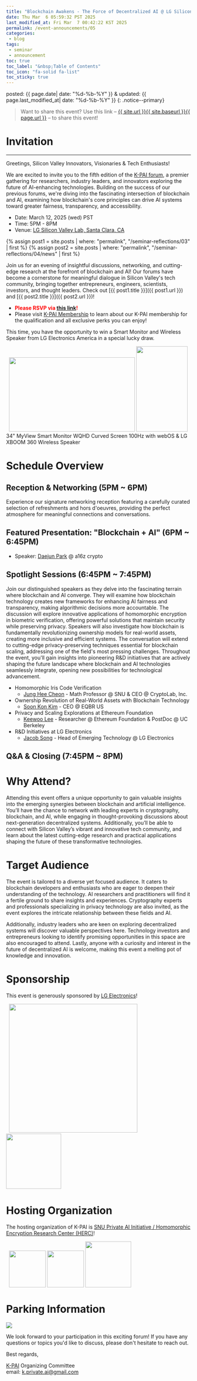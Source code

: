 ```yaml
---
title: "Blockchain Awakens - The Force of Decentralized AI @ LG Silicon Valley Lab!"
date: Thu Mar  6 05:59:32 PST 2025
last_modified_at: Fri Mar  7 00:42:22 KST 2025
permalink: /event-announcements/05
categories:
 - blog
tags:
 - seminar
 - announcement
toc: true
toc_label: "&nbsp;Table of Contents"
toc_icon: "fa-solid fa-list"
toc_sticky: true
---
```


posted: {{ page.date| date: "%d-%b-%Y" }}
&amp;
updated: {{ page.last_modified_at| date: "%d-%b-%Y" }}
{: .notice--primary}

> Want to share this event?
Use this link
&ndash; <a href="{{ page.url }}">{{ site.url }}{{ site.baseurl }}{{ page.url }}</a> &ndash;
to share this event!

# Invitation

---
Greetings, Silicon Valley Innovators, Visionaries & Tech Enthusiasts!

We are excited to invite you to the fifth edition of the [K-PAI forum](/), a premier gathering for researchers, industry leaders, and innovators exploring the future of AI-enhancing technologies. Building on the success of our previous forums, we're diving into the fascinating intersection of blockchain and AI, examining how blockchain's core principles can drive AI systems toward greater fairness, transparency, and accessibility.

- Date: March 12, 2025 (wed) PST
- Time: 5PM - 8PM
- Venue: [LG Silicon Valley Lab, Santa Clara, CA](https://maps.app.goo.gl/WdcXuf8n6FDktnJY8)

{% assign post1 = site.posts | where: "permalink", "/seminar-reflections/03" | first %}
{% assign post2 = site.posts | where: "permalink", "/seminar-reflections/04/news" | first %}

Join us for an evening of insightful discussions, networking, and cutting-edge research at the forefront of blockchain and AI! Our forums have become a cornerstone for meaningful dialogue in Silicon Valley's tech community, bringing together entrepreneurs, engineers, scientists, investors, and thought leaders.
Check out [{{ post1.title }}]({{ post1.url }}) and [{{ post2.title }}]({{ post2.url }})!

- <font color="red"><strong>Please RSVP via <a href="https://lu.ma/s5pus5dw">this link</a>!</strong></font>
- Please visit [K-PAI Membership](/membership)
to learn about our K-PAI membership
for the qualification and all exclusive perks you can enjoy!

This time, you have the opportunity to win a Smart Monitor and Wireless Speaker from LG Electronics America in a special lucky draw.

<div class="img-container-justified">
&nbsp;
<img width="343" height="202" src="/resource/seminars/05/Monitor_34SR60QC-B_gallery_02_5000x5000.png">
<img width="140" height="232" src="/resource/seminars/05/speaker-01.png">
&nbsp;
</div>
<figcaption>
34" MyView Smart Monitor WQHD Curved Screen 100Hz with webOS &amp; LG XBOOM 360 Wireless Speaker
</figcaption>

<!--div class="img-container">
<img src="/resource/seminars/05/Monitor_34SR60QC-B_gallery_02_5000x5000.png">
</div>

<div class="img-container">
<img width="140" height="232" src="/resource/seminars/05/speaker-01.png">
</div-->

<!--***Please note: This event will be conducted in Korean.***-->

# Schedule Overview

## Reception & Networking (5PM ~ 6PM)

Experience our signature networking reception featuring a carefully curated selection of refreshments and hors d'oeuvres, providing the perfect atmosphere for meaningful connections and conversations.

## Featured Presentation: "Blockchain + AI" (6PM ~ 6:45PM)
- Speaker: [Daejun Park](https://www.linkedin.com/in/daejunpark/) @ a16z crypto

## Spotlight Sessions (6:45PM ~ 7:45PM)

Join our distinguished speakers as they delve into the fascinating terrain where blockchain and AI converge. They will examine how blockchain technology creates new frameworks for enhancing AI fairness and transparency, making algorithmic decisions more accountable. The discussion will explore innovative applications of homomorphic encryption in biometric verification, offering powerful solutions that maintain security while preserving privacy. Speakers will also investigate how blockchain is fundamentally revolutionizing ownership models for real-world assets, creating more inclusive and efficient systems. The conversation will extend to cutting-edge privacy-preserving techniques essential for blockchain scaling, addressing one of the field's most pressing challenges. Throughout the event, you'll gain insights into pioneering R&D initiatives that are actively shaping the future landscape where blockchain and AI technologies seamlessly integrate, opening new possibilities for technological advancement.

- Homomorphic Iris Code Verification
    - [Jung Hee Cheon](https://en.wikipedia.org/wiki/Jung_Hee_Cheon) - Math Professor @ SNU &amp; CEO @ CryptoLab, Inc.
- Ownership Revolution of Real-World Assets with Blockchain Technology
    - [Soon Kon Kim](https://www.linkedin.com/in/soon-kim-b316a427/) - CEO @ EQBR US
- Privacy and Scaling Explorations at Ethereum Foundation
    - [Keewoo Lee](https://www.linkedin.com/in/keewoolee/) - Researcher @ Ethereum Foundation &amp; PostDoc @ UC Berkeley
- R&D Initiatives at LG Electronics
    - [Jacob Song](https://www.linkedin.com/in/jacob-song-1bb2301/) - Head of Emerging Technology @ LG Electronics

<!--Join our distinguished speakers as they explore crucial topics at the intersection of blockchain and AI:

- How blockchain technology can enhance AI fairness and transparency
- Applications of homomorphic encryption in biometric verification
- Revolutionizing ownership of real-world assets through blockchain
- Privacy-preserving techniques in blockchain scaling
- Cutting-edge R&D initiatives in blockchain and AI convergence-->


## Q&A &amp; Closing (7:45PM ~ 8PM)

# Why Attend?

<!--
- Gain insights into the emerging synergies between blockchain and AI
- Network with leading experts in cryptography, blockchain, and AI
- Participate in discussions about next-generation decentralized systems
- Connect with Silicon Valley's innovative tech community
- Learn about cutting-edge research and applications
-->

Attending this event offers a unique opportunity to gain valuable insights into the emerging synergies between blockchain and artificial intelligence. You’ll have the chance to network with leading experts in cryptography, blockchain, and AI, while engaging in thought-provoking discussions about next-generation decentralized systems. Additionally, you’ll be able to connect with Silicon Valley’s vibrant and innovative tech community, and learn about the latest cutting-edge research and practical applications shaping the future of these transformative technologies.

# Target Audience

<!--
- Blockchain developers and enthusiasts
- AI researchers and practitioners
- Cryptography experts
- Privacy technology professionals
- Industry leaders exploring decentralized systems
- Technology investors and entrepreneurs
- Anyone interested in the future of decentralized AI
-->

The event is tailored to a diverse yet focused audience. It caters to blockchain developers and enthusiasts who are eager to deepen their understanding of the technology. AI researchers and practitioners will find it a fertile ground to share insights and experiences. Cryptography experts and professionals specializing in privacy technology are also invited, as the event explores the intricate relationship between these fields and AI.

Additionally, industry leaders who are keen on exploring decentralized systems will discover valuable perspectives here. Technology investors and entrepreneurs looking to identify promising opportunities in this space are also encouraged to attend. Lastly, anyone with a curiosity and interest in the future of decentralized AI is welcome, making this event a melting pot of knowledge and innovation.

# Sponsorship

This event is generously sponsored by [LG Electronics](https://www.lg.com/us/)!

<div class="img-container-justified">
&nbsp;
<img width="350" src="/resource/company-logos/LG_Electronics_logo.png">
<img width="150" src="/resource/company-logos/lg-company.svg">
&nbsp;
</div>

# Hosting Organization

The hosting organization of K-PAI is <a href="https://imdarc.snu.ac.kr/?page_id=2129&lang=en">SNU Private AI Initiative / Homomorphic Encryption Research Center (HERC)</a>!

<div class="img-container-justified">
&nbsp;
<img width="100" src="/assets/images/SNU-logo.png">
<img width="100" src="/assets/images/k-on-pie.png">
<img width="125" src="/assets/images/kappa-to-pi.png">
&nbsp;
</div>

# Parking Information

<div class="img-container">
<img src="/resource/seminars/05/parking-info.jpeg">
</div>

We look forward to your participation in this exciting forum! If you have any questions or topics you'd like to discuss, please don't hesitate to reach out.

Best regards,

[K-PAI](/) Organizing Committee
<br>
email: <a href="mailto:k.private.ai@gmail.com">k.private.ai@gmail.com</a>

